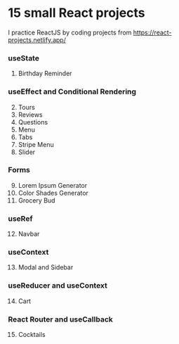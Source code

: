 # 15 small React projects
I practice ReactJS by coding projects from https://react-projects.netlify.app/
### useState
1. Birthday Reminder
### useEffect and Conditional Rendering
2. Tours
3. Reviews
4. Questions
5. Menu
6. Tabs
7. Stripe Menu
8. Slider
### Forms
9. Lorem Ipsum Generator
10. Color Shades Generator
11. Grocery Bud
### useRef
12. Navbar
### useContext
13. Modal and Sidebar
### useReducer and useContext
14. Cart
### React Router and useCallback
15. Cocktails
